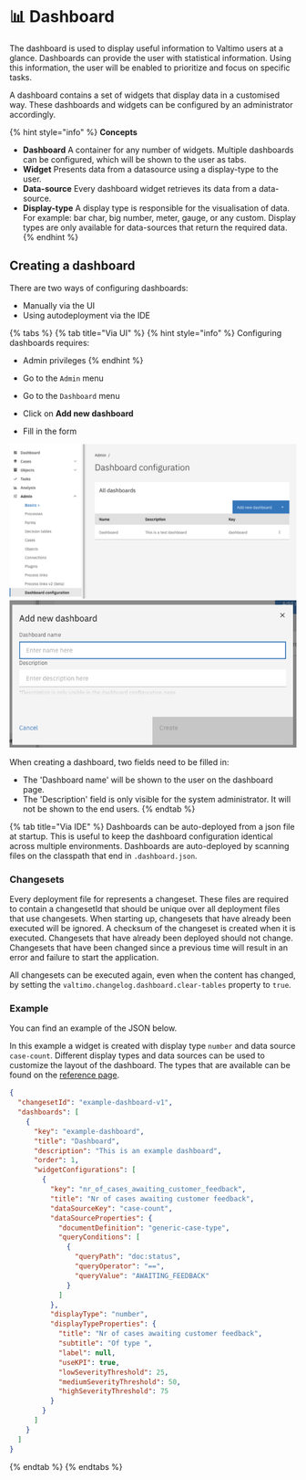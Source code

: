 # 📊 Dashboard

The dashboard is used to display useful information to Valtimo users at a glance. Dashboards can provide the user with statistical information. Using this information, the user will be enabled to prioritize and focus on specific tasks.

A dashboard contains a set of widgets that display data in a customised way. These dashboards and widgets can be configured by an administrator accordingly.

{% hint style="info" %}
**Concepts**

* **Dashboard** A container for any number of widgets. Multiple dashboards can be configured, which will be shown to the user as tabs.
* **Widget** Presents data from a datasource using a display-type to the user.
* **Data-source** Every dashboard widget retrieves its data from a data-source.
* **Display-type** A display type is responsible for the visualisation of data. For example: bar char, big number, meter, gauge, or any custom. Display types are only available for data-sources that return the required data.
{% endhint %}

## Creating a dashboard

There are two ways of configuring dashboards:

* Manually via the UI
* Using autodeployment via the IDE

{% tabs %}
{% tab title="Via UI" %}
{% hint style="info" %}
Configuring dashboards requires:

* Admin privileges
{% endhint %}

* Go to the `Admin` menu
* Go to the `Dashboard` menu
* Click on **Add new dashboard**
* Fill in the form

![admin-dashboard-configuration.png](../../using-valtimo/dashboard/img/admin-dashboard-configuration.png) ![add-new-dashboard.png](../../using-valtimo/dashboard/img/add-new-dashboard.png)

When creating a dashboard, two fields need to be filled in:

* The 'Dashboard name' will be shown to the user on the dashboard page.
* The 'Description' field is only visible for the system administrator. It will not be shown to the end users.
{% endtab %}

{% tab title="Via IDE" %}
Dashboards can be auto-deployed from a json file at startup. This is useful to keep the dashboard configuration identical across multiple environments. Dashboards are auto-deployed by scanning files on the classpath that end in `.dashboard.json`.

### Changesets

Every deployment file for represents a changeset. These files are required to contain a changesetId that should be unique over all deployment files that use changesets. When starting up, changesets that have already been executed will be ignored. A checksum of the changeset is created when it is executed. Changesets that have already been deployed should not change. Changesets that have been changed since a previous time will result in an error and failure to start the application.

All changesets can be executed again, even when the content has changed, by setting the `valtimo.changelog.dashboard.clear-tables` property to `true`.

### Example

You can find an example of the JSON below.

In this example a widget is created with display type `number` and data source `case-count`. Different display types and data sources can be used to customize the layout of the dashboard. The types that are available can be found on the [reference page](../../nog-een-plek-geven/reference/modules/dashboard.md).

```json
{
  "changesetId": "example-dashboard-v1",
  "dashboards": [
    {
      "key": "example-dashboard",
      "title": "Dashboard",
      "description": "This is an example dashboard",
      "order": 1,
      "widgetConfigurations": [
        {
          "key": "nr_of_cases_awaiting_customer_feedback",
          "title": "Nr of cases awaiting customer feedback",
          "dataSourceKey": "case-count",
          "dataSourceProperties": {
            "documentDefinition": "generic-case-type",
            "queryConditions": [
              {
                "queryPath": "doc:status",
                "queryOperator": "==",
                "queryValue": "AWAITING_FEEDBACK"
              }
            ]
          },
          "displayType": "number",
          "displayTypeProperties": {
            "title": "Nr of cases awaiting customer feedback",
            "subtitle": "Of type ",
            "label": null,
            "useKPI": true,
            "lowSeverityThreshold": 25,
            "mediumSeverityThreshold": 50,
            "highSeverityThreshold": 75
          }
        }
      ]
    }
  ]
}
```
{% endtab %}
{% endtabs %}
